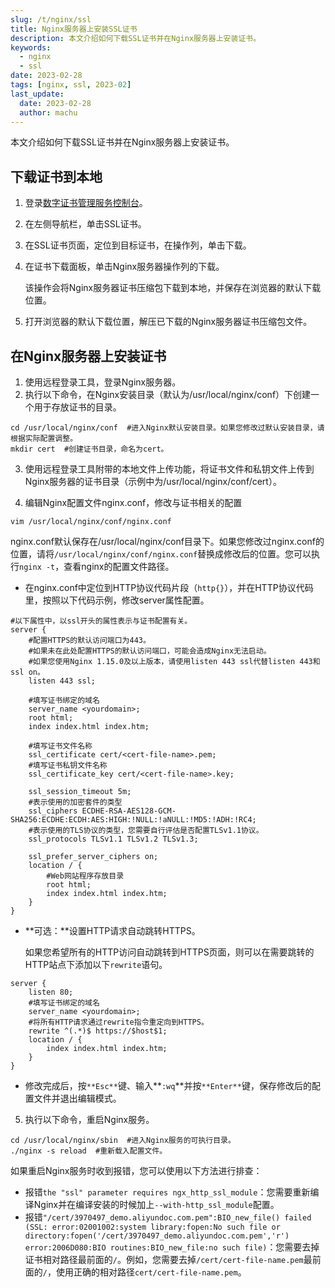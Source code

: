 ```yaml
---
slug: /t/nginx/ssl
title: Nginx服务器上安装SSL证书
description: 本文介绍如何下载SSL证书并在Nginx服务器上安装证书。
keywords: 
  - nginx
  - ssl
date: 2023-02-28
tags: [nginx, ssl, 2023-02]
last_update:
  date: 2023-02-28
  author: machu
---
```




本文介绍如何下载SSL证书并在Nginx服务器上安装证书。



## 下载证书到本地

1. 登录[数字证书管理服务控制台](https://yundunnext.console.aliyun.com/?p=cas)。

2. 在左侧导航栏，单击SSL证书。

3. 在SSL证书页面，定位到目标证书，在操作列，单击下载。

4. 在证书下载面板，单击Nginx服务器操作列的下载。

   该操作会将Nginx服务器证书压缩包下载到本地，并保存在浏览器的默认下载位置。

5. 打开浏览器的默认下载位置，解压已下载的Nginx服务器证书压缩包文件。

## 在Nginx服务器上安装证书

1. 使用远程登录工具，登录Nginx服务器。
2. 执行以下命令，在Nginx安装目录（默认为/usr/local/nginx/conf）下创建一个用于存放证书的目录。

```shell
cd /usr/local/nginx/conf  #进入Nginx默认安装目录。如果您修改过默认安装目录，请根据实际配置调整。
mkdir cert  #创建证书目录，命名为cert。
```

3. 使用远程登录工具附带的本地文件上传功能，将证书文件和私钥文件上传到Nginx服务器的证书目录（示例中为/usr/local/nginx/conf/cert）。

4. 编辑Nginx配置文件nginx.conf，修改与证书相关的配置

```shell
vim /usr/local/nginx/conf/nginx.conf
```

nginx.conf默认保存在/usr/local/nginx/conf目录下。如果您修改过nginx.conf的位置，请将`/usr/local/nginx/conf/nginx.conf`替换成修改后的位置。您可以执行`nginx -t`，查看nginx的配置文件路径。  

- 在nginx.conf中定位到HTTP协议代码片段（`http{}`），并在HTTP协议代码里，按照以下代码示例，修改server属性配置。	

```shell
#以下属性中，以ssl开头的属性表示与证书配置有关。
server {
    #配置HTTPS的默认访问端口为443。
    #如果未在此处配置HTTPS的默认访问端口，可能会造成Nginx无法启动。
    #如果您使用Nginx 1.15.0及以上版本，请使用listen 443 ssl代替listen 443和ssl on。
    listen 443 ssl;

    #填写证书绑定的域名
    server_name <yourdomain>;
    root html;
    index index.html index.htm;

    #填写证书文件名称
    ssl_certificate cert/<cert-file-name>.pem;
    #填写证书私钥文件名称  
    ssl_certificate_key cert/<cert-file-name>.key;

    ssl_session_timeout 5m;
    #表示使用的加密套件的类型
    ssl_ciphers ECDHE-RSA-AES128-GCM-SHA256:ECDHE:ECDH:AES:HIGH:!NULL:!aNULL:!MD5:!ADH:!RC4;
    #表示使用的TLS协议的类型，您需要自行评估是否配置TLSv1.1协议。
    ssl_protocols TLSv1.1 TLSv1.2 TLSv1.3;

    ssl_prefer_server_ciphers on;
    location / {
        #Web网站程序存放目录
        root html;
        index index.html index.htm;
    }
}
```

- **可选：**设置HTTP请求自动跳转HTTPS。

  如果您希望所有的HTTP访问自动跳转到HTTPS页面，则可以在需要跳转的HTTP站点下添加以下`rewrite`语句。

```shell
server {
    listen 80;
    #填写证书绑定的域名
    server_name <yourdomain>;
    #将所有HTTP请求通过rewrite指令重定向到HTTPS。
    rewrite ^(.*)$ https://$host$1;
    location / {
        index index.html index.htm;
    }
}
```

- 修改完成后，按`**Esc**`键、输入**`:wq`**并按`**Enter**`键，保存修改后的配置文件并退出编辑模式。

5. 执行以下命令，重启Nginx服务。

```shell
cd /usr/local/nginx/sbin  #进入Nginx服务的可执行目录。
./nginx -s reload  #重新载入配置文件。
```

如果重启Nginx服务时收到报错，您可以使用以下方法进行排查：  

- 报错`the "ssl" parameter requires ngx_http_ssl_module`：您需要重新编译Nginx并在编译安装的时候加上`--with-http_ssl_module`配置。
- 报错`"/cert/3970497_demo.aliyundoc.com.pem":BIO_new_file() failed (SSL: error:02001002:system library:fopen:No such file or directory:fopen('/cert/3970497_demo.aliyundoc.com.pem','r') error:2006D080:BIO routines:BIO_new_file:no such file)`：您需要去掉证书相对路径最前面的`/`。例如，您需要去掉`/cert/cert-file-name.pem`最前面的`/`，使用正确的相对路径`cert/cert-file-name.pem`。